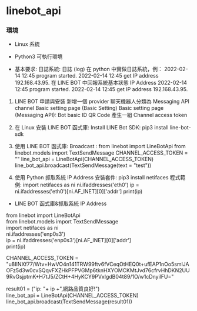 # linebot_api
### 環境
* Linux 系統
* Python3 可執行環境

* 基本要求:
日誌系統:
日誌 (log)
在 python 中實做日誌系統，例：
  2022-02-14 12:45 program started.
  2022-02-14 12:45 get IP address 192.168.43.95.
在 LINE BOT 中回報系統基本狀態
IP Address
  2022-02-14 12:45 program started.
  2022-02-14 12:45 get IP address 192.168.43.95.

1. LINE BOT 申請與安裝
新增一個 provider
聊天機器人分類為 Messaging API channel
Basic setting page (Basic Setting)
Basic setting page (Messaging API):
  Bot basic ID
  QR Code
產生一組 Channel access token


2. 在 Linux 安裝 LINE BOT 函式庫:
Install LINE Bot SDK:
pip3 install line-bot-sdk

3. 使用 LINE BOT 函式庫:
Broadcast :
from linebot import LineBotApi
from linebot.models import TextSendMessage
CHANNEL_ACCESS_TOKEN = ""
line_bot_api = LineBotApi(CHANNEL_ACCESS_TOKEN)
line_bot_api.broadcast(TextSendMessage(text = "test"))

4. 使用 Python 抓取系統 IP Address
安裝套件:
pip3 install netifaces
程式範例:
import netifaces as ni
ni.ifaddresses('eth0')
ip = ni.ifaddresses('eth0')[ni.AF_INET][0]['addr']
print(ip)


* LINE BOT 函式庫&抓取系統 IP Address

from linebot import LineBotApi  
from linebot.models import TextSendMessage  
import netifaces as ni  
ni.ifaddresses('enp0s3')  
ip = ni.ifaddresses('enp0s3')[ni.AF_INET][0]['addr']  
print(ip)  

CHANNEL_ACCESS_TOKEN =   "u8IINXf77/Wtv+HwVO4n141TRW99ftv6fVCeqOtHEQ0t+ufEAP1nOo5smlJAOFz5d3w0cvSQqvFXZHkPFPVGMp6tknHXYOMCKMtJvd76cfrvHhDKN2UU9RvGsjptmK+H7tJ5/ZCtH+4HyKCY9PVxIgdB04t89/1O/w1cDnyilFU="  

result01 = ("ip: "+ ip +",網路品質良好!")  
line_bot_api = LineBotApi(CHANNEL_ACCESS_TOKEN)  
line_bot_api.broadcast(TextSendMessage(result01))  
